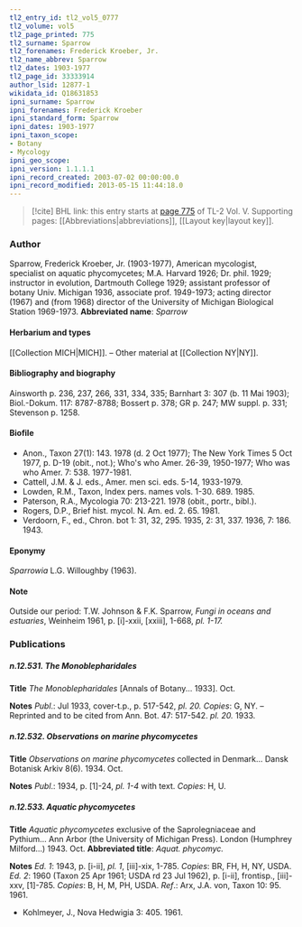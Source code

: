 ```yaml
---
tl2_entry_id: tl2_vol5_0777
tl2_volume: vol5
tl2_page_printed: 775
tl2_surname: Sparrow
tl2_forenames: Frederick Kroeber, Jr.
tl2_name_abbrev: Sparrow
tl2_dates: 1903-1977
tl2_page_id: 33333914
author_lsid: 12877-1
wikidata_id: Q18631853
ipni_surname: Sparrow
ipni_forenames: Frederick Kroeber
ipni_standard_form: Sparrow
ipni_dates: 1903-1977
ipni_taxon_scope: 
- Botany
- Mycology
ipni_geo_scope: 
ipni_version: 1.1.1.1
ipni_record_created: 2003-07-02 00:00:00.0
ipni_record_modified: 2013-05-15 11:44:18.0
---
```



> [!cite] BHL link: this entry starts at [page 775](https://www.biodiversitylibrary.org/page/33333914) of TL-2 Vol. V.
> Supporting pages: [[Abbreviations|abbreviations]], [[Layout key|layout key]].

### Author

Sparrow, Frederick Kroeber, Jr. (1903-1977), American mycologist, specialist on aquatic phycomycetes; M.A. Harvard 1926; Dr. phil. 1929; instructor in evolution, Dartmouth College 1929; assistant professor of botany Univ. Michigan 1936, associate prof. 1949-1973; acting director (1967) and (from 1968) director of the University of Michigan Biological Station 1969-1973. 
**Abbreviated name**: *Sparrow*

#### Herbarium and types

[[Collection MICH|MICH]]. – Other material at [[Collection NY|NY]].

#### Bibliography and biography

Ainsworth p. 236, 237, 266, 331, 334, 335; Barnhart 3: 307 (b. 11 Mai 1903); Biol.-Dokum. 117: 8787-8788; Bossert p. 378; GR p. 247; MW suppl. p. 331; Stevenson p. 1258.

#### Biofile

- Anon., Taxon 27(1): 143. 1978 (d. 2 Oct 1977); The New York Times 5 Oct 1977, p. D-19 (obit., not.); Who's who Amer. 26-39, 1950-1977; Who was who Amer. 7: 538. 1977-1981.
- Cattell, J.M. & J. eds., Amer. men sci. eds. 5-14, 1933-1979.
- Lowden, R.M., Taxon, Index pers. names vols. 1-30. 689. 1985.
- Paterson, R.A., Mycologia 70: 213-221. 1978 (obit., portr., bibl.).
- Rogers, D.P., Brief hist. mycol. N. Am. ed. 2. 65. 1981.
- Verdoorn, F., ed., Chron. bot 1: 31, 32, 295. 1935, 2: 31, 337. 1936, 7: 186. 1943.

#### Eponymy

*Sparrowia* L.G. Willoughby (1963).

#### Note

Outside our period: T.W. Johnson & F.K. Sparrow, *Fungi in oceans and estuaries*, Weinheim 1961, p. \[i\]-xxii, \[xxiii\], 1-668, *pl. 1-17.*

### Publications

##### n.12.531. The Monoblepharidales

**Title**
*The Monoblepharidales* \[Annals of Botany... 1933\]. Oct.

**Notes**
*Publ*.: Jul 1933, cover-t.p., p. 517-542, *pl. 20. Copies*: G, NY. – Reprinted and to be cited from Ann. Bot. 47: 517-542. *pl. 20.* 1933.

##### n.12.532. Observations on marine phycomycetes

**Title**
*Observations on marine phycomycetes* collected in Denmark... Dansk Botanisk Arkiv 8(6). 1934. Oct.

**Notes**
*Publ*.: 1934, p. \[1\]-24, *pl. 1-4* with text. *Copies*: H, U.

##### n.12.533. Aquatic phycomycetes

**Title**
*Aquatic phycomycetes* exclusive of the Saprolegniaceae and Pythium... Ann Arbor (the University of Michigan Press). London (Humphrey Milford...) 1943. Oct.
**Abbreviated title**: *Aquat. phycomyc.*

**Notes**
*Ed. 1*: 1943, p. \[i-ii\], *pl. 1*, \[iii\]-xix, 1-785. *Copies*: BR, FH, H, NY, USDA.
*Ed. 2*: 1960 (Taxon 25 Apr 1961; USDA rd 23 Jul 1962), p. \[i-ii\], frontisp., \[iii\]-xxv, \[1\]-785. *Copies*: B, H, M, PH, USDA.
*Ref*.: Arx, J.A. von, Taxon 10: 95. 1961.
- Kohlmeyer, J., Nova Hedwigia 3: 405. 1961.

